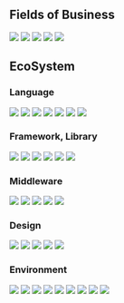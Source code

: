## Fields of Business

<p>
<img src="https://img.shields.io/badge/-Distribution-ef4444.svg">
<img src="https://img.shields.io/badge/-Health Care-f97316.svg">
<img src="https://img.shields.io/badge/-Education-f59e0b.svg">
<img src="https://img.shields.io/badge/-Tax Payment-facc15.svg">
<img src="https://img.shields.io/badge/-Auction-84cc16.svg">
</p>

## EcoSystem

### Language

<p>
<img src="https://img.shields.io/badge/Javascript-276DC3.svg?logo=javascript&style=flat&logoColor=white">
<img src="https://img.shields.io/badge/-TypeScript-007ACC.svg?logo=typescript&style=flat&logoColor=white">
<img src="https://img.shields.io/badge/PHP-777BB4.svg?logo=php&style=flat&logoColor=white">
<img src="https://img.shields.io/badge/Ruby-CC342D.svg?logo=ruby&style=flat&logoColor=white">
<img src="https://img.shields.io/badge/-Java-3a75b0.svg?logo=openjdk&style=flat&logoColor=white">
<img src="https://img.shields.io/badge/-HTML5-333.svg?logo=html5&style=flat">
<img src="https://img.shields.io/badge/-CSS3-1572B6.svg?logo=css3&style=flat">
</p>

### Framework, Library

<p>
<img src="https://img.shields.io/badge/React-61DAFB.svg?logo=react&style=flat&logoColor=white">
<img src="https://img.shields.io/badge/Next-000000.svg?logo=next.js&style=flat&logoColor=white">
<img src="https://img.shields.io/badge/Vue-4FC08D.svg?logo=vue.js&style=flat&logoColor=white">
<img src="https://img.shields.io/badge/Angular-DD0031.svg?logo=angular&style=flat&logoColor=white">
<img src="https://img.shields.io/badge/-Laravel-FF2D20.svg?logo=laravel&style=flat&logoColor=white">
<img src="https://img.shields.io/badge/-Rails-CC0000.svg?logo=rubyonrails&style=flat">
</p>

### Middleware

<p>
<img src="https://img.shields.io/badge/MySQL-4479A1.svg?logo=mysql&style=flat&logoColor=white">
<img src="https://img.shields.io/badge/-Oracle-f80000.svg?logo=oracle&style=flat">
<img src="https://img.shields.io/badge/-PostgreSQL-336791.svg?logo=postgresql&style=flat&logoColor=white">
<img src="https://img.shields.io/badge/-Apache-D22128.svg?logo=apache&style=flat">
<img src="https://img.shields.io/badge/-Nginx-bfcfcf.svg?logo=nginx&style=flat">
</p>

### Design

<p>
<img src="https://img.shields.io/badge/Illustrator-FF9A00.svg?logo=adobeillustrator&style=flat&logoColor=white">
<img src="https://img.shields.io/badge/Photoshop-31A8FF.svg?logo=adobephotoshop&style=flat&logoColor=white">
<img src="https://img.shields.io/badge/Figma-F24E1E.svg?logo=figma&style=flat&logoColor=white">
<img src="https://img.shields.io/badge/MUI-007FFF.svg?logo=mui&style=flat&logoColor=white">
<img src="https://img.shields.io/badge/Tailwind-06B6D4.svg?logo=tailwindcss&style=flat&logoColor=white">
</p>

### Environment

<p>
<img src="https://img.shields.io/badge/-intellij%20IDEA-000.svg?logo=intellij-idea&style=flat">
<img src="https://img.shields.io/badge/-Amazon%20AWS-232F3E.svg?logo=amazon-aws&style=flat">
<img src="https://img.shields.io/badge/-Google%20Cloud-EEE.svg?logo=google-cloud&style=flat">
<img src="https://img.shields.io/badge/-GitHub-181717.svg?logo=github&style=flat">
<img src="https://img.shields.io/badge/-Docker-2496ED.svg?logo=docker&style=flat&logoColor=white">
<img src="https://img.shields.io/badge/-Slack-4A154B.svg?logo=slack&style=flat&logoColor=white">
<img src="https://img.shields.io/badge/-box-0061D5.svg?logo=box&style=flat&logoColor=white">
<img src="https://img.shields.io/badge/-zoom-2D8CFF.svg?logo=zoom&style=flat&logoColor=white">
<img src="https://img.shields.io/badge/-jira-0052CC.svg?logo=jira&style=flat&logoColor=white">
</p>
